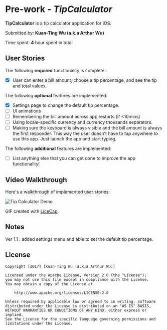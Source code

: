 # Pre-work - *TipCalculator*

**TipCalculator** is a tip calculator application for iOS.

Submitted by: **Kuan-Ting Wu (a.k.a Arthur Wu)**

Time spent: **4** hour spent in total

## User Stories

The following **required** functionality is complete:

* [X] User can enter a bill amount, choose a tip percentage, and see the tip and total values.

The following **optional** features are implemented:
* [X] Settings page to change the default tip percentage.
* [ ] UI animations
* [ ] Remembering the bill amount across app restarts (if <10mins)
* [ ] Using locale-specific currency and currency thousands separators.
* [ ] Making sure the keyboard is always visible and the bill amount is always the first responder. This way the user doesn't have to tap anywhere to use this app. Just launch the app and start typing.

The following **additional** features are implemented:

- [ ] List anything else that you can get done to improve the app functionality!

## Video Walkthrough 

Here's a walkthrough of implemented user stories:

<img src='http://i.imgur.com/I8UBQck.gif' title='Tip Calculator Demo' width='' alt='Tip Calculator Demo' />




GIF created with [LiceCap](http://www.cockos.com/licecap/).

## Notes
Ver 1.1 : added settings menu and able to set the default tip percentage.
## License

    Copyright [2017] [Kuan-Ting Wu (a.k.a Arthur Wu)]

    Licensed under the Apache License, Version 2.0 (the "License");
    you may not use this file except in compliance with the License.
    You may obtain a copy of the License at

        http://www.apache.org/licenses/LICENSE-2.0

    Unless required by applicable law or agreed to in writing, software
    distributed under the License is distributed on an "AS IS" BASIS,
    WITHOUT WARRANTIES OR CONDITIONS OF ANY KIND, either express or implied.
    See the License for the specific language governing permissions and
    limitations under the License.
